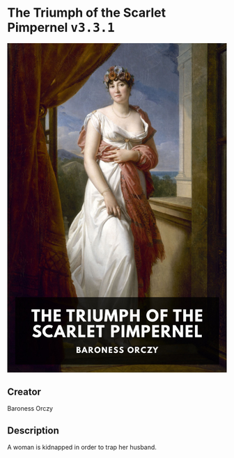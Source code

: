 
# The Triumph of the Scarlet Pimpernel <kbd>v3.3.1</kbd>

<center>
  <img src="./cover-1024.jpg"/>
</center>

## Creator
Baroness Orczy

## Description
A woman is kidnapped in order to trap her husband.
